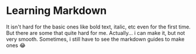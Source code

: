 # Learning Markdown
It isn't hard for the basic ones like bold text, italic, etc even for the first time. 
But there are some that quite hard for me.
Actually... i can make it, but not very smooth.
Sometimes, i still have to see the markdown guides to make ones 😂


